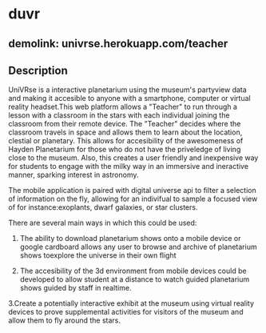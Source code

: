 duvr
====

demolink: univrse.herokuapp.com/teacher
---------------------------------------

Description
-----------


UniVRse is a interactive planetarium using the museum's partyview data and making it accesible to anyone with a smartphone, computer or virtual reality headset.This web platform allows a "Teacher" to run through a lesson with a classroom in the stars with each individual joining the classroom from their remote device. The "Teacher" decides where the classroom travels in space and allows them to learn about the location, clestial or planetary. This allows for accesibility of the awesomeness of Hayden Planetarium for those who do not have the priveledge of living close to the museum. Also, this creates a user friendly and inexpensive way for students to engage with the milky way in an immersive and ineractive manner, sparking interest in astronomy.  

The mobile application is paired with digital universe api to filter a selection of information on the fly, allowing for an indivifual to sample a focused view of for instance:exoplants, dwarf galaxies, or star clusters.  

There are several main ways in which this could be used:  

1. The ability to download planetarium shows onto a mobile device or google cardboard allows any user to browse and archive of 
	planetarium shows toexplore the universe in their own flight  

2. The accesibility of the 3d environment from mobile devices could be developed to allow student at a distance to watch guided 		planetarium shows guided by staff in realtime.   

3.Create a potentially interactive exhibit at the museum using virtual reality devices to prove supplemental activities for visitors 	of the museum and allow them to fly around the stars.  

